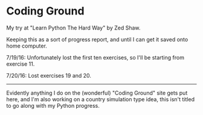 # Coding Ground
My try at "Learn Python The Hard Way" by Zed Shaw.

Keeping this as a sort of progress report, and until I can get it saved onto home computer.

7/19/16: Unfortunately lost the first ten exercises, so I'll be starting from exercise 11.

7/20/16: Lost exercises 19 and 20.

---
Evidently anything I do on the (wonderful) "Coding Ground" site gets put here, and I'm also working on a country simulation type idea, this isn't titled to go along with my Python progress.

